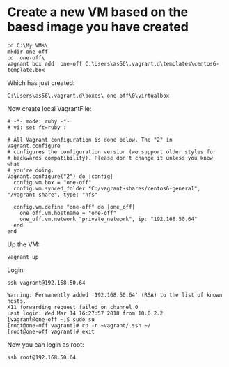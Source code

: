 # Create a new VM based on the baesd image you have created

```
cd C:\My VMs\
mkdir one-off
cd  one-off\
vagrant box add  one-off C:\Users\as56\.vagrant.d\templates\centos6-template.box
```

Which has just created:

```
C:\Users\as56\.vagrant.d\boxes\ one-off\0\virtualbox
```

Now create local VagrantFile:

```
# -*- mode: ruby -*-
# vi: set ft=ruby :

# All Vagrant configuration is done below. The "2" in Vagrant.configure
# configures the configuration version (we support older styles for
# backwards compatibility). Please don't change it unless you know what
# you're doing.
Vagrant.configure("2") do |config|
  config.vm.box = "one-off"
  config.vm.synced_folder "C:/vagrant-shares/centos6-general", "/vagrant-share", type: "nfs"
 
  config.vm.define "one-off" do |one_off|
    one_off.vm.hostname = "one-off"
    one_off.vm.network "private_network", ip: "192.168.50.64"
  end
end
```

Up the VM:

```
vagrant up
```

Login:

```
ssh vagrant@192.168.50.64

Warning: Permanently added '192.168.50.64' (RSA) to the list of known hosts.
X11 forwarding request failed on channel 0
Last login: Wed Mar 14 16:27:57 2018 from 10.0.2.2
[vagrant@one-off ~]$ sudo su
[root@one-off vagrant]# cp -r ~vagrant/.ssh ~/
[root@one-off vagrant]# exit

```

Now you can login as root:

```
ssh root@192.168.50.64
```
